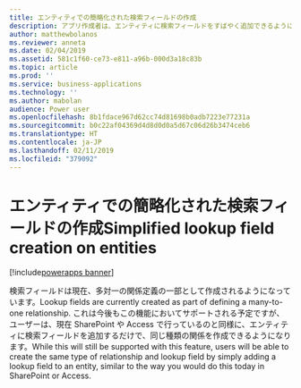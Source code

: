 ```yaml
---
title: エンティティでの簡略化された検索フィールドの作成
description: アプリ作成者は、エンティティに検索フィールドをすばやく追加できるようになります。
author: matthewbolanos
ms.reviewer: anneta
ms.date: 02/04/2019
ms.assetid: 581c1f60-ce73-e811-a96b-000d3a18c83b
ms.topic: article
ms.prod: ''
ms.service: business-applications
ms.technology: ''
ms.author: mabolan
audience: Power user
ms.openlocfilehash: 8b1fdace967d62cc74d81698b0adb7223e77231a
ms.sourcegitcommit: b0c22af04369d4d8d0d0a5d67c06d26b3474ceb6
ms.translationtype: HT
ms.contentlocale: ja-JP
ms.lasthandoff: 02/11/2019
ms.locfileid: "379092"
---
```

# <a name="simplified-lookup-field-creation-on-entities"></a><span data-ttu-id="c57ac-103">エンティティでの簡略化された検索フィールドの作成</span><span class="sxs-lookup"><span data-stu-id="c57ac-103">Simplified lookup field creation on entities</span></span>


[!include[powerapps banner](../includes/powerapps.md)]

<span data-ttu-id="c57ac-104">検索フィールドは現在、多対一の関係定義の一部として作成されるようになっています。</span><span class="sxs-lookup"><span data-stu-id="c57ac-104">Lookup fields are currently created as part of defining a many-to-one relationship.</span></span> <span data-ttu-id="c57ac-105">これは今後もこの機能においてサポートされる予定ですが、ユーザーは、現在 SharePoint や Access で行っているのと同様に、エンティティに検索フィールドを追加するだけで、同じ種類の関係を作成できるようになります。</span><span class="sxs-lookup"><span data-stu-id="c57ac-105">While this will still be supported with this feature, users will be able to create the same type of relationship and lookup field by simply adding a lookup field to an entity, similar to the way you would do this today in SharePoint or Access.</span></span>